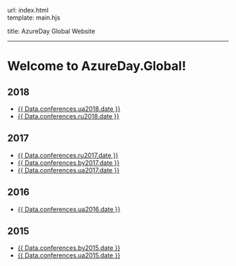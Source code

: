 url:        index.html  
template:   main.hjs

title:      AzureDay Global Website

---
# Welcome to AzureDay.Global!

## 2018
- [{{ Data.conferences.ua2018.date }}](/conferences/2018/ua.html)
- [{{ Data.conferences.ru2018.date }}](/conferences/2018/ru.html)

## 2017
- [{{ Data.conferences.ru2017.date }}](/conferences/2017/ru.html)
- [{{ Data.conferences.by2017.date }}](/conferences/2017/by.html)
- [{{ Data.conferences.ua2017.date }}](/conferences/2017/ua.html)

## 2016
- [{{ Data.conferences.ua2016.date }}](/conferences/2016/ua.html)

## 2015
- [{{ Data.conferences.by2015.date }}](/conferences/2015/by.html)
- [{{ Data.conferences.ua2015.date }}](/conferences/2015/ua.html)